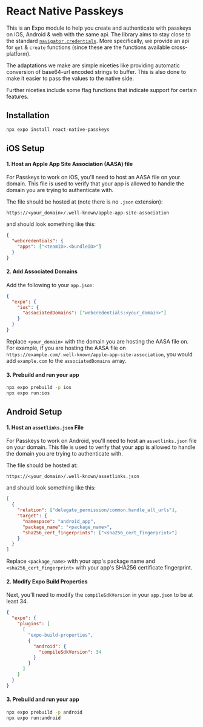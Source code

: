 # React Native Passkeys

This is an Expo module to help you create and authenticate with passkeys on iOS, Android & web with the same api. The library aims to stay close to the standard [`navigator.credentials`](https://w3c.github.io/webappsec-credential-management/#framework-credential-management). More specifically, we provide an api for `get` & `create` functions (since these are the functions available cross-platform).

The adaptations we make are simple niceties like providing automatic conversion of base64-url encoded strings to buffer. This is also done to make it easier to pass the values to the native side.

Further niceties include some flag functions that indicate support for certain features.

## Installation

```sh
npx expo install react-native-passkeys
```

## iOS Setup

#### 1. Host an Apple App Site Association (AASA) file

For Passkeys to work on iOS, you'll need to host an AASA file on your domain. This file is used to verify that your app is allowed to handle the domain you are trying to authenticate with.

The file should be hosted at (note there is no `.json` extension):

```
https://<your_domain>/.well-known/apple-app-site-association
```

and should look something like this:

```json
{
  "webcredentials": {
    "apps": ["<teamID>.<bundleID>"]
  }
}
```

#### 2. Add Associated Domains

Add the following to your `app.json`:

```json
{
  "expo": {
    "ios": {
      "associatedDomains": ["webcredentials:<your_domain>"]
    }
  }
}
```

Replace `<your_domain>` with the domain you are hosting the AASA file on. For example, if you are hosting the AASA file on `https://example.com/.well-known/apple-app-site-association`, you would add `example.com` to the `associatedDomains` array.

#### 3. Prebuild and run your app

```sh
npx expo prebuild -p ios
npx expo run:ios
```

## Android Setup

#### 1. Host an `assetlinks.json` File

For Passkeys to work on Android, you'll need to host an `assetlinks.json` file on your domain. This file is used to verify that your app is allowed to handle the domain you are trying to authenticate with.

The file should be hosted at:

```
https://<your_domain>/.well-known/assetlinks.json
```

and should look something like this:

```json
[
  {
    "relation": ["delegate_permission/common.handle_all_urls"],
    "target": {
      "namespace": "android_app",
      "package_name": "<package_name>",
      "sha256_cert_fingerprints": ["<sha256_cert_fingerprint>"]
    }
  }
]
```

Replace `<package_name>` with your app's package name and `<sha256_cert_fingerprint>` with your app's SHA256 certificate fingerprint.

#### 2. Modify Expo Build Properties

Next, you'll need to modify the `compileSdkVersion` in your `app.json` to be at least 34.

```json
{
  "expo": {
    "plugins": [
      [
        "expo-build-properties",
        {
          "android": {
            "compileSdkVersion": 34
          }
        }
      ]
    ]
  }
}
```

#### 3. Prebuild and run your app

```sh
npx expo prebuild -p android
npx expo run:android
```
